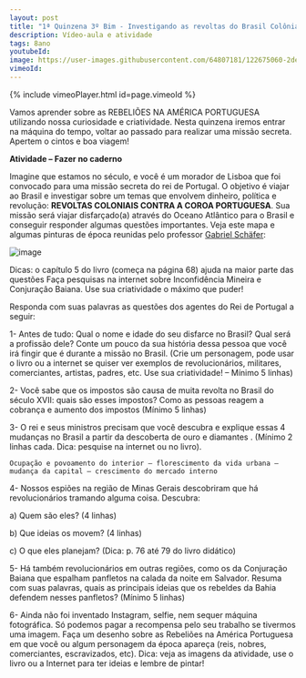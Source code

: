 ```yaml
---
layout: post
title: "1ª Quinzena 3º Bim - Investigando as revoltas do Brasil Colônia"
description: Vídeo-aula e atividade
tags: 8ano
youtubeId:
image: https://user-images.githubusercontent.com/64807181/122675060-2dedb580-d1ae-11eb-87df-96bc65af255f.png
vimeoId: 
---
```


{% include vimeoPlayer.html id=page.vimeoId %}

Vamos aprender sobre as REBELIÕES NA AMÉRICA PORTUGUESA utilizando nossa curiosidade e criatividade. Nesta quinzena iremos entrar na máquina do tempo, voltar ao passado para realizar uma missão secreta. Apertem o cintos e boa viagem!

**Atividade – Fazer no caderno**

Imagine que estamos no século, e você é um morador de Lisboa que foi convocado para uma missão secreta do rei de Portugal. O objetivo é viajar ao Brasil e investigar sobre um temas que envolvem dinheiro, política e revolução: **REVOLTAS COLONIAIS CONTRA A COROA PORTUGUESA**. Sua missão será viajar disfarçado(a) através do Oceano Atlântico para o Brasil e conseguir responder algumas questões importantes. Veja este mapa e algumas pinturas de época reunidas pelo professor [Gabriel Schäfer](http://schafergabriel.blogspot.com/): 

![image](https://user-images.githubusercontent.com/64807181/130324903-554ba06f-2d52-4c7e-ad99-c7d8da6d42ba.png)

Dicas: o capítulo 5 do livro (começa na página 68) ajuda na maior parte das questões Faça pesquisas na internet sobre Inconfidência Mineira e Conjuração Baiana. Use sua criatividade o máximo que puder!

Responda com suas palavras as questões dos agentes do Rei de Portugal a seguir:

1- Antes de tudo: Qual o nome e idade do seu disfarce no Brasil? Qual será a profissão dele? Conte um pouco da sua história dessa pessoa que você irá fingir que é durante a missão no Brasil. (Crie um personagem, pode usar o livro ou a internet se quiser ver exemplos de revolucionários, militares, comerciantes, artistas, padres, etc. Use sua criatividade! – Mínimo 5 linhas)

2- Você sabe que os impostos são causa de muita revolta no Brasil do século XVII: quais são esses impostos? Como as pessoas reagem a cobrança e aumento dos impostos (Mínimo 5 linhas)

3- O rei e seus ministros precisam que você descubra e explique essas 4 mudanças no Brasil a partir da descoberta de ouro e diamantes . (Mínimo 2 linhas cada. Dica: pesquise na internet ou no livro).

    Ocupação e povoamento do interior – florescimento da vida urbana – mudança da capital – crescimento do mercado interno

4- Nossos espiões na região de Minas Gerais descobriram que há revolucionários tramando alguma coisa. Descubra:

a) Quem são eles? (4 linhas)

b) Que ideias os movem? (4 linhas)

c) O que eles planejam? (Dica: p. 76 até 79 do livro didático)

5- Há também revolucionários em outras regiões, como os da Conjuração Baiana que espalham panfletos na calada da noite em Salvador. Resuma com suas palavras, quais as principais ideias que os rebeldes da Bahia defendem nesses panfletos? (Mínimo 5 linhas)

6- Ainda não foi inventado Instagram, selfie, nem sequer máquina fotográfica. Só podemos pagar a recompensa pelo seu trabalho se tivermos uma imagem. Faça um desenho sobre as Rebeliões na América Portuguesa em que você ou algum personagem da época apareça (reis, nobres, comerciantes, escravizados, etc). Dica: veja as imagens da atividade, use o livro ou a Internet para ter ideias e lembre de pintar!

